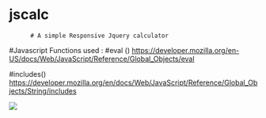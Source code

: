 # jscalc
          # A simple Responsive Jquery calculator
#Javascript Functions used :
#eval ()
https://developer.mozilla.org/en-US/docs/Web/JavaScript/Reference/Global_Objects/eval

#includes()
https://developer.mozilla.org/en/docs/Web/JavaScript/Reference/Global_Objects/String/includes


![](https://cloud.githubusercontent.com/assets/16731293/22215327/f50d8984-e1c0-11e6-8101-65a87f2bc975.PNG)
